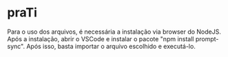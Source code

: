 # praTi

Para o uso dos arquivos, é necessária a instalação via browser do NodeJS. Após a instalação, abrir o VSCode e instalar o pacote
"npm install prompt-sync". Após isso, basta importar o arquivo escolhido e executá-lo.
